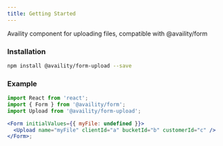 ```yaml
---
title: Getting Started
---
```


Availity component for uploading files, compatible with @availity/form

### Installation

```bash
npm install @availity/form-upload --save
```

### Example

```jsx
import React from 'react';
import { Form } from '@availity/form';
import Upload from '@availity/form-upload';

<Form initialValues={{ myFile: undefined }}>
  <Upload name="myFile" clientId="a" bucketId="b" customerId="c" />
</Form>;
```

